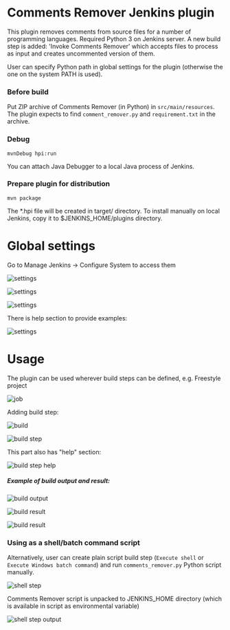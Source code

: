 # Comments Remover Jenkins plugin

This plugin removes comments from source files for a number of programming languages. Required Python 3 on Jenkins server.
A new build step is added: 'Invoke Comments Remover' which accepts files to process as input and creates uncommented
version of them. 

User can specify Python path in global settings for the plugin (otherwise the one on the system PATH is used).

### Before build
Put ZIP archive of Comments Remover (in Python) in `src/main/resources`.
The plugin expects to find `comment_remover.py`  and `requirement.txt` in the archive.

### Debug
`mvnDebug hpi:run`

You can attach Java Debugger to a local Java process of Jenkins.

### Prepare plugin for distribution
`mvn package`

The *.hpi file will be created in target/ directory.
To install manually on local Jenkins, copy it to $JENKINS_HOME/plugins directory.


# Global settings

Go to Manage Jenkins -> Configure System to access them

![settings](https://user-images.githubusercontent.com/9072987/30342487-630f98ce-97fa-11e7-8076-e7c02ad494f2.png "Settings")

![settings](https://user-images.githubusercontent.com/9072987/30342530-814deb06-97fa-11e7-996f-a5020d6870aa.png "Settings")

![settings](https://user-images.githubusercontent.com/9072987/30342531-816886e6-97fa-11e7-890d-d3a2837ee6f3.png "Settings")

There is help section to provide examples:

![settings](https://user-images.githubusercontent.com/9072987/30342532-8174449a-97fa-11e7-85a9-ec6d1f5239bd.png "Settings")


# Usage

The plugin can be used wherever build steps can be defined, e.g. Freestyle project

![job](https://user-images.githubusercontent.com/9072987/30342535-8179a28c-97fa-11e7-8540-25d04aad24a9.png "Job")

Adding build step:

![build](https://user-images.githubusercontent.com/9072987/30342534-817803f0-97fa-11e7-98a0-da4f43bbcf30.png "Build")

![build step](https://user-images.githubusercontent.com/9072987/30342536-817a7f86-97fa-11e7-99a5-37e9f255f0b6.png "Build step")

This part also has "help" section:

![build step help](https://user-images.githubusercontent.com/9072987/30342537-81878802-97fa-11e7-8c8c-b64f20f2fb3e.png "Build step help")

##### Example of build output and result:

![build output](https://user-images.githubusercontent.com/9072987/30342538-81903aec-97fa-11e7-92dd-e5ad839d2a4c.png "Build output")

![build result](https://user-images.githubusercontent.com/9072987/30342539-819254c6-97fa-11e7-8a65-998198cc2657.png "Build result")

![build result](https://user-images.githubusercontent.com/9072987/30342540-81930aa6-97fa-11e7-85fa-7f934169025b.png "Build result")

### Using as a shell/batch command script
Alternatively, user can create plain script build step (`Execute shell` or `Execute Windows batch command`) and run `comments_remover.py` Python script
manually.

![shell step](https://user-images.githubusercontent.com/9072987/30379725-bf93011a-9897-11e7-992a-874f7880d5c5.jpg "Run shell build step")

Comments Remover script is unpacked to JENKINS_HOME directory (which is available in script as environmental variable)

![shell step output](https://user-images.githubusercontent.com/9072987/30379735-c522fc02-9897-11e7-9286-c3363f1c4a2b.jpg "Execute shell build step output")

